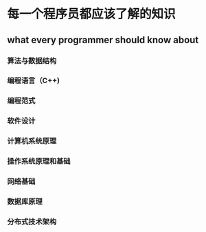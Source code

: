 # 每一个程序员都应该了解的知识
## what every programmer should know about

### 算法与数据结构

### 编程语言（C++)

### 编程范式

### 软件设计

### 计算机系统原理

### 操作系统原理和基础

### 网络基础

### 数据库原理

### 分布式技术架构
